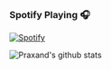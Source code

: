 ### Spotify Playing 🎧
[![Spotify](https://novatorem.praxand.vercel.app/api/spotify)](https://open.spotify.com/user/lm551ewnkq6e170e1iny0imee)

![Praxand's github stats](https://github-readme-stats.praxand.vercel.app/api?username=anuraghazra&theme=dark&show_icons=true)

